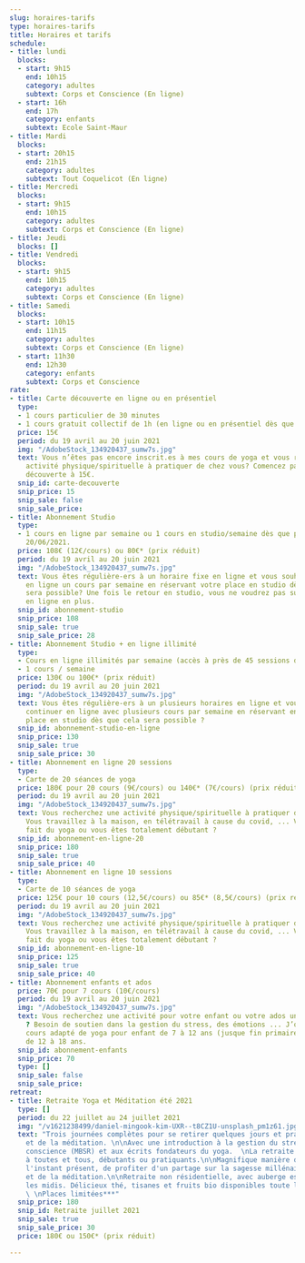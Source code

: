 ```yaml
---
slug: horaires-tarifs
type: horaires-tarifs
title: Horaires et tarifs
schedule:
- title: lundi
  blocks:
  - start: 9h15
    end: 10h15
    category: adultes
    subtext: Corps et Conscience (En ligne)
  - start: 16h
    end: 17h
    category: enfants
    subtext: Ecole Saint-Maur
- title: Mardi
  blocks:
  - start: 20h15
    end: 21h15
    category: adultes
    subtext: Tout Coquelicot (En ligne)
- title: Mercredi
  blocks:
  - start: 9h15
    end: 10h15
    category: adultes
    subtext: Corps et Conscience (En ligne)
- title: Jeudi
  blocks: []
- title: Vendredi
  blocks:
  - start: 9h15
    end: 10h15
    category: adultes
    subtext: Corps et Conscience (En ligne)
- title: Samedi
  blocks:
  - start: 10h15
    end: 11h15
    category: adultes
    subtext: Corps et Conscience (En ligne)
  - start: 11h30
    end: 12h30
    category: enfants
    subtext: Corps et Conscience
rate:
- title: Carte découverte en ligne ou en présentiel
  type:
  - 1 cours particulier de 30 minutes
  - 1 cours gratuit collectif de 1h (en ligne ou en présentiel dès que possible.
  price: 15€
  period: du 19 avril au 20 juin 2021
  img: "/AdobeStock_134920437_sumw7s.jpg"
  text: Vous n’êtes pas encore inscrit.es à mes cours de yoga et vous recherchez une
    activité physique/spirituelle à pratiquer de chez vous? Comencez par la carte
    découverte à 15€.
  snip_id: carte-decouverte
  snip_price: 15
  snip_sale: false
  snip_sale_price: 
- title: Abonnement Studio
  type:
  - 1 cours en ligne par semaine ou 1 cours en studio/semaine dès que possible jusqu’au
    20/06/2021.
  price: 108€ (12€/cours) ou 80€* (prix réduit)
  period: du 19 avril au 20 juin 2021
  img: "/AdobeStock_134920437_sumw7s.jpg"
  text: Vous êtes régulière-ers à un horaire fixe en ligne et vous souhaitez continuer
    en ligne un cours par semaine en réservant votre place en studio dès que cela
    sera possible? Une fois le retour en studio, vous ne voudrez pas suivre de cours
    en ligne en plus.
  snip_id: abonnement-studio
  snip_price: 108
  snip_sale: true
  snip_sale_price: 28
- title: Abonnement Studio + en ligne illimité
  type:
  - Cours en ligne illimités par semaine (accès à près de 45 sessions de yoga).
  - 1 cours / semaine
  price: 130€ ou 100€* (prix réduit)
  period: du 19 avril au 20 juin 2021
  img: "/AdobeStock_134920437_sumw7s.jpg"
  text: Vous êtes régulière-ers à un plusieurs horaires en ligne et vous souhaitez
    continuer en ligne avec plusieurs cours par semaine en réservant en plus votre
    place en studio dès que cela sera possible ?
  snip_id: abonnement-studio-en-ligne
  snip_price: 130
  snip_sale: true
  snip_sale_price: 30
- title: Abonnement en ligne 20 sessions
  type:
  - Carte de 20 séances de yoga
  price: 180€ pour 20 cours (9€/cours) ou 140€* (7€/cours) (prix réduit)
  period: du 19 avril au 20 juin 2021
  img: "/AdobeStock_134920437_sumw7s.jpg"
  text: Vous recherchez une activité physique/spirituelle à pratiquer de chez vous?
    Vous travaillez à la maison, en télétravail à cause du covid, ... Vous avez déjà
    fait du yoga ou vous êtes totalement débutant ?
  snip_id: abonnement-en-ligne-20
  snip_price: 180
  snip_sale: true
  snip_sale_price: 40
- title: Abonnement en ligne 10 sessions
  type:
  - Carte de 10 séances de yoga
  price: 125€ pour 10 cours (12,5€/cours) ou 85€* (8,5€/cours) (prix réduit)
  period: du 19 avril au 20 juin 2021
  img: "/AdobeStock_134920437_sumw7s.jpg"
  text: Vous recherchez une activité physique/spirituelle à pratiquer de chez vous?
    Vous travaillez à la maison, en télétravail à cause du covid, ... Vous avez déjà
    fait du yoga ou vous êtes totalement débutant ?
  snip_id: abonnement-en-ligne-10
  snip_price: 125
  snip_sale: true
  snip_sale_price: 40
- title: Abonnement enfants et ados
  price: 70€ pour 7 cours (10€/cours)
  period: du 19 avril au 20 juin 2021
  img: "/AdobeStock_134920437_sumw7s.jpg"
  text: Vous recherchez une activité pour votre enfant ou votre ados un peu différente
    ? Besoin de soutien dans la gestion du stress, des émotions ... J’organise des
    cours adapté de yoga pour enfant de 7 à 12 ans (jusque fin primaire) et pour ados
    de 12 à 18 ans.
  snip_id: abonnement-enfants
  snip_price: 70
  type: []
  snip_sale: false
  snip_sale_price: 
retreat:
- title: Retraite Yoga et Méditation été 2021
  type: []
  period: du 22 juillet au 24 juillet 2021
  img: "/v1621238499/daniel-mingook-kim-UXR--t8CZ1U-unsplash_pm1z61.jpg"
  text: "Trois journées complètes pour se retirer quelques jours et pratiquer du yoga
    et de la méditation. \n\nAvec une introduction à la gestion du stress par la pleine
    conscience (MBSR) et aux écrits fondateurs du yoga.  \nLa retraite est accessible
    à toutes et tous, débutants ou pratiquants.\n\nMagnifique manière de célébrer
    l'instant présent, de profiter d'un partage sur la sagesse millénaire du yoga
    et de la méditation.\n\nRetraite non résidentielle, avec auberge espagnole tous
    les midis. Délicieux thé, tisanes et fruits bio disponibles toute la journée.
    \ \nPlaces limitées***"
  snip_price: 180
  snip_id: Retraite juillet 2021
  snip_sale: true
  snip_sale_price: 30
  price: 180€ ou 150€* (prix réduit)

---
```

